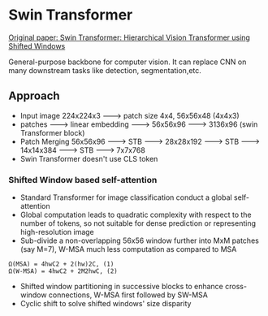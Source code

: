 # Swin Transformer

[Original paper: Swin Transformer: Hierarchical Vision Transformer using Shifted Windows](https://arxiv.org/abs/2103.14030)

General-purpose backbone for computer vision. It can replace CNN on many downstream tasks like detection, segmentation,etc.

## Approach 

- Input image 224x224x3 ---> patch size 4x4, 56x56x48 (4x4x3)
- patches ---> linear embedding  ---> 56x56x96  ---> 3136x96 (swin Transformer block) 
- Patch Merging 56x56x96 ---> STB ---> 28x28x192 ---> STB ---> 14x14x384 ---> STB ---> 7x7x768
- Swin Transformer doesn't use CLS token

### Shifted Window based self-attention

- Standard Transformer for image classification conduct a global self-attention
- Global computation leads to quadratic complexity with respect to the number of tokens, so not suitable for dense prediction or representing high-resolution image
- Sub-divide a non-overlapping 56x56 window further into  MxM patches (say M=7), W-MSA much less computation as compared to MSA
```
Ω(MSA) = 4hwC2 + 2(hw)2C, (1)
Ω(W-MSA) = 4hwC2 + 2M2hwC, (2)
```
- Shifted window partitioning in successive blocks to enhance cross-window connections, W-MSA first followed by SW-MSA
- Cyclic shift to solve shifted windows' size disparity
